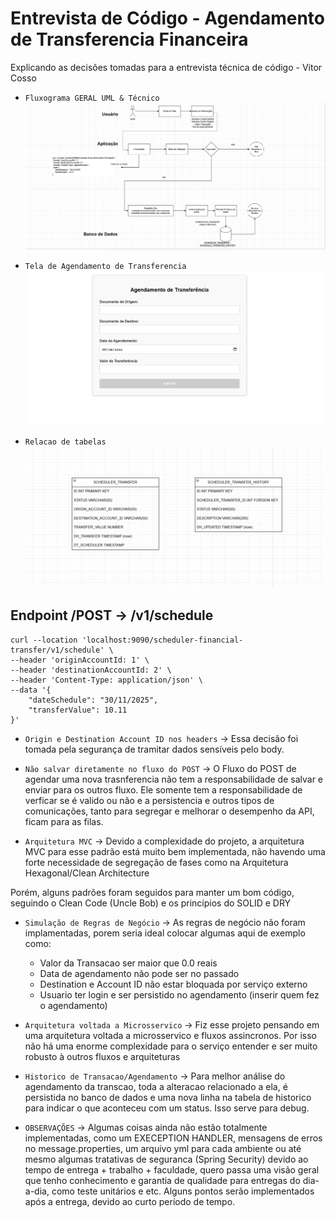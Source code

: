 # Entrevista de Código - Agendamento de Transferencia Financeira

Explicando as decisões tomadas para a entrevista técnica de código - Vitor Cosso

- `Fluxograma GERAL UML & Técnico`
![img.png](img.png)

- `Tela de Agendamento de Transferencia`
![img_1.png](img_1.png)

- `Relacao de tabelas`
![image](image.png)

## Endpoint /POST -> /v1/schedule

```
curl --location 'localhost:9090/scheduler-financial-transfer/v1/schedule' \
--header 'originAccountId: 1' \
--header 'destinationAccountId: 2' \
--header 'Content-Type: application/json' \
--data '{
    "dateSchedule": "30/11/2025",
    "transferValue": 10.11
}'

```

- `Origin e Destination Account ID nos headers` -> Essa decisão foi tomada pela segurança de tramitar dados sensíveis pelo body.

- `Não salvar diretamente no fluxo do POST` -> O Fluxo do POST de agendar uma nova trasnferencia não tem a responsabilidade de salvar e enviar para os outros fluxo. Ele somente tem a responsabilidade de verficar se é valido ou não e a persistencia e outros tipos de comunicações, tanto para segregar e melhorar o desempenho da API, ficam para as filas.


- `Arquitetura MVC` -> Devido a complexidade do projeto, a arquitetura MVC para esse padrão está muito bem implementada, não havendo uma forte necessidade de segregação de fases como na Arquitetura Hexagonal/Clean Architecture

Porém, alguns padrões foram seguidos para manter um bom código, seguindo o Clean Code (Uncle Bob) e os princípios do SOLID e DRY

- `Simulação de Regras de Negócio` -> As regras de negócio não foram implamentadas, porem seria ideal colocar algumas aqui de exemplo como:
    - Valor da Transacao ser maior que 0.0 reais
    - Data de agendamento não pode ser no passado
    - Destination e Account ID não estar bloquada por serviço externo
    - Usuario ter login e ser persistido no agendamento (inserir quem fez o agendamento)

- `Arquitetura voltada a Microsservico` -> Fiz esse projeto pensando em uma arquitetura voltada a microsservico e fluxos assincronos. Por isso não há uma enorme complexidade para o serviço entender e ser muito robusto à outros fluxos e arquiteturas

- `Historico de Transacao/Agendamento` -> Para melhor análise do agendamento da transcao, toda a alteracao relacionado a ela, é persistida no banco de dados e uma nova linha na tabela de historico para indicar o que aconteceu com um status.
Isso serve para debug. 


- `OBSERVAÇÕES` -> Algumas coisas ainda não estão totalmente implementadas, como um EXECEPTION HANDLER, mensagens de erros no message.properties, um arquivo yml para cada ambiente ou até mesmo algumas tratativas de seguranca (Spring Security) devido ao tempo de entrega + trabalho + faculdade, quero passa uma visão geral que tenho conhecimento e garantia de qualidade para entregas do dia-a-dia, como teste unitários e etc.
Alguns pontos serão implementados após a entrega, devido ao curto período de tempo.